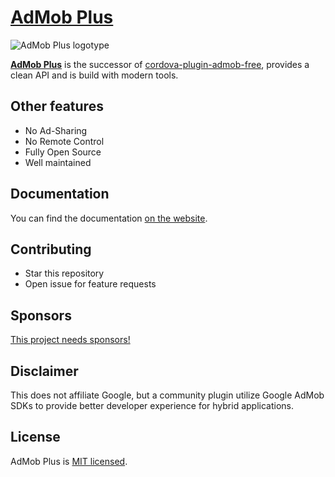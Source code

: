 # [AdMob Plus](https://admob-plus.github.io)

![AdMob Plus logotype](https://admob-plus.github.io/img/logo.png "AdMob Plus logotype")

[**AdMob Plus**](https://admob-plus.github.io) is the successor of [cordova-plugin-admob-free](https://github.com/ratson/cordova-plugin-admob-free), provides a clean API and is build with modern tools.

## Other features

- No Ad-Sharing
- No Remote Control
- Fully Open Source
- Well maintained

## Documentation

You can find the documentation [on the website](https://admob-plus.github.io/docs/).

## Contributing

- Star this repository
- Open issue for feature requests

## Sponsors

[This project needs sponsors!](https://admob-plus.github.io/funding)

## Disclaimer

This does not affiliate Google, but a community plugin utilize Google AdMob SDKs to provide better developer experience for hybrid applications.

## License

AdMob Plus is [MIT licensed](./LICENSE).
